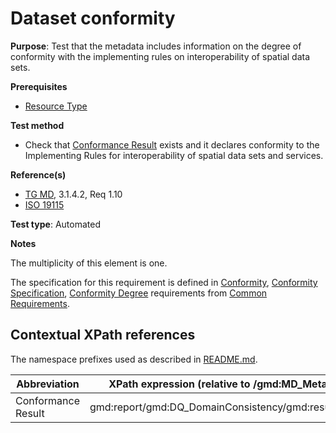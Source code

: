 # Dataset conformity

**Purpose**: Test that the metadata includes information on the degree of conformity with the implementing rules on interoperability of spatial data sets.

**Prerequisites**

* [Resource Type](./resource-type.md)

**Test method**

* Check that [Conformance Result](#conformanceResult) exists and it declares conformity to the Implementing Rules for interoperability of spatial data sets and services.

**Reference(s)**	 

* [TG MD](./README.md#ref_TG_MD), 3.1.4.2, Req 1.10
* [ISO 19115](./README.md#ref_ISO_19115)

**Test type**: Automated

**Notes**

The multiplicity of this element is one.

The specification for this requirement is defined in [Conformity](../common/conformity.md), [Conformity Specification](../common/conformity-specification.md), [Conformity Degree](../common/conformity-degree.md) requirements from [Common Requirements](../common/README.md).

## Contextual XPath references

The namespace prefixes used as described in [README.md](./README.md#namespaces).

Abbreviation                                   |  XPath expression (relative to /gmd:MD_Metadata/gmd:dataQualityInfo)
-----------------------------------------------| -------------------------------------------------------------------------
<a name="conformanceResult"></a> Conformance Result | gmd:report/gmd:DQ_DomainConsistency/gmd:result/gmd:DQ_ConformanceResult
